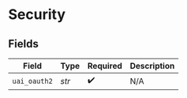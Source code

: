 # Security


## Fields

| Field              | Type               | Required           | Description        |
| ------------------ | ------------------ | ------------------ | ------------------ |
| `uai_oauth2`       | *str*              | :heavy_check_mark: | N/A                |